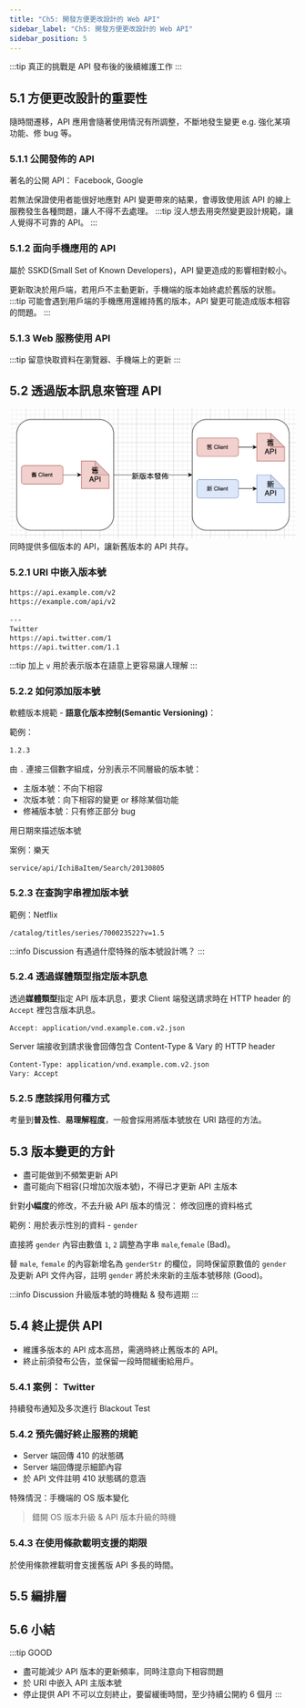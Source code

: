 ```yaml
---
title: "Ch5: 開發方便更改設計的 Web API"
sidebar_label: "Ch5: 開發方便更改設計的 Web API"
sidebar_position: 5
---
```


:::tip
真正的挑戰是 API 發布後的後續維護工作 
:::

## 5.1 方便更改設計的重要性
隨時間遷移，API 應用會隨著使用情況有所調整，不斷地發生變更 e.g. 強化某項功能、修 bug 等。
### 5.1.1 公開發佈的 API
著名的公開 API： Facebook, Google

若無法保證使用者能很好地應對 API 變更帶來的結果，會導致使用該 API 的線上服務發生各種問題，讓人不得不去處理。
:::tip
沒人想去用突然變更設計規範，讓人覺得不可靠的 API。
:::

### 5.1.2 面向手機應用的 API
屬於 SSKD(Small Set of Known Developers)，API 變更造成的影響相對較小。

更新取決於用戶端，若用戶不主動更新，手機端的版本始終處於舊版的狀態。 
:::tip
可能會遇到用戶端的手機應用還維持舊的版本，API 變更可能造成版本相容的問題。
:::

### 5.1.3 Web 服務使用 API
:::tip
留意快取資料在瀏覽器、手機端上的更新
:::

## 5.2 透過版本訊息來管理 API
![](./ch5/api-versioning.png)
同時提供多個版本的 API，讓新舊版本的 API 共存。

### 5.2.1 URI 中嵌入版本號
```
https://api.example.com/v2
https://example.com/api/v2

---
Twitter
https://api.twitter.com/1
https://api.twitter.com/1.1
```

:::tip
加上 `v` 用於表示版本在語意上更容易讓人理解 
:::

### 5.2.2 如何添加版本號
軟體版本規範 - **語意化版本控制(Semantic Versioning)**：

範例：
```bash
1.2.3
```

由 `.` 連接三個數字組成，分別表示不同層級的版本號：
- 主版本號：不向下相容
- 次版本號：向下相容的變更 or 移除某個功能
- 修補版本號：只有修正部分 bug

用日期來描述版本號

案例：樂天
```
service/api/IchiBaItem/Search/20130805
```

### 5.2.3 在查詢字串裡加版本號
範例：Netflix
```
/catalog/titles/series/700023522?v=1.5
```

:::info Discussion
有遇過什麼特殊的版本號設計嗎？
:::

### 5.2.4 透過媒體類型指定版本訊息
透過**媒體類型**指定 API 版本訊息，要求 Client 端發送請求時在 HTTP header 的 `Accept` 裡包含版本訊息。
```
Accept: application/vnd.example.com.v2.json 
```

Server 端接收到請求後會回傳包含 Content-Type & Vary 的 HTTP header
```
Content-Type: application/vnd.example.com.v2.json 
Vary: Accept
```

### 5.2.5 應該採用何種方式
考量到**普及性**、**易理解程度**，一般會採用將版本號放在 URI 路徑的方法。

## 5.3 版本變更的方針
- 盡可能做到不頻繁更新 API
- 盡可能向下相容(只增加次版本號)，不得已才更新 API 主版本

針對**小幅度**的修改，不去升級 API 版本的情況： 修改回應的資料格式

範例：用於表示性別的資料 - `gender`

直接將 `gender` 內容由數值 `1`, `2` 調整為字串 `male`,`female` (Bad)。

替 `male`, `female` 的內容新增名為 `genderStr` 的欄位，同時保留原數值的 `gender` 及更新 API 文件內容，註明 `gender` 將於未來新的主版本號移除 (Good)。

:::info Discussion
升級版本號的時機點 & 發布週期
:::

## 5.4 終止提供 API
- 維護多版本的 API 成本高昂，需適時終止舊版本的 API。
- 終止前須發布公告，並保留一段時間緩衝給用戶。

### 5.4.1 案例： Twitter
持續發布通知及多次進行 Blackout Test

### 5.4.2 預先備好終止服務的規範
- Server 端回傳 410 的狀態碼
- Server 端回傳提示細節內容
- 於 API 文件註明 410 狀態碼的意涵

特殊情況：手機端的 OS 版本變化
> 錯開 OS 版本升級 & API 版本升級的時機

### 5.4.3 在使用條款載明支援的期限
於使用條款裡載明會支援舊版 API 多長的時間。

## 5.5 編排層

## 5.6 小結
:::tip GOOD
- 盡可能減少 API 版本的更新頻率，同時注意向下相容問題
- 於 URI 中嵌入 API 主版本號
- 停止提供 API 不可以立刻終止，要留緩衝時間，至少持續公開約 6 個月
:::